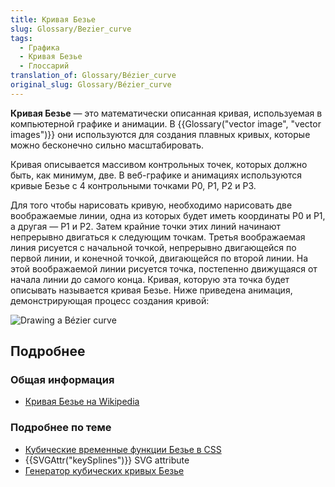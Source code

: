 ```yaml
---
title: Кривая Безье
slug: Glossary/Bezier_curve
tags:
  - Графика
  - Кривая Безье
  - Глоссарий
translation_of: Glossary/Bézier_curve
original_slug: Glossary/Bézier_curve
---
```


**Кривая Безье** — это математически описанная кривая, используемая в компьютерной графике и анимации. В {{Glossary("vector image", "vector images")}} они используются для создания плавных кривых, которые можно бесконечно сильно масштабировать.

Кривая описывается массивом контрольных точек, которых должно быть, как минимум, две. В веб-графике и анимациях используются кривые Безье с 4 контрольными точками P0, P1, P2 и P3.

Для того чтобы нарисовать кривую, необходимо нарисовать две воображаемые линии, одна из которых будет иметь координаты P0 и P1, а другая — P1 и P2. Затем крайние точки этих линий начинают непрерывно двигаться к следующим точкам. Третья воображаемая линия рисуется с начальной точкой, непрерывно двигающейся по первой линии, и конечной точкой, двигающейся по второй линии. На этой воображаемой линии рисуется точка, постепенно движущаяся от начала линии до самого конца. Кривая, которую эта точка будет описывать называется кривая Безье. Ниже приведена анимация, демонстрирующая процесс создания кривой:

![Drawing a Bézier curve](https://upload.wikimedia.org/wikipedia/commons/d/db/B%C3%A9zier_3_big.gif)

## Подробнее

### Общая информация

- [Кривая Безье на Wikipedia](https://en.wikipedia.org/wiki/B%C3%A9zier_curve)

### Подробнее по теме

- [Кубические временные функции Безье в CSS](</ru/docs/Web/CSS/timing-function#The_cubic-bezier()_class_of_timing_functions>)
- {{SVGAttr("keySplines")}} SVG attribute
- [Генератор кубических кривых Безье](/ru/docs/Web/CSS/Tools/Cubic_Bezier_Generator)
